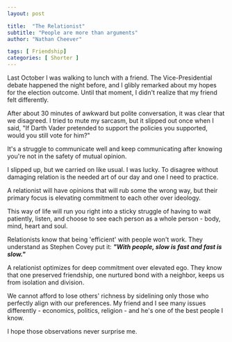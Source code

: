 ```yaml
---
layout: post

title:  "The Relationist"
subtitle: "People are more than arguments"
author: "Nathan Cheever"

tags: [ Friendship]
categories: [ Shorter ]
---
```

Last October I was walking to lunch with a friend. The Vice-Presidential debate happened the night before, and I glibly remarked about my hopes for the election outcome. Until that moment, I didn't realize that my friend felt differently. 

After about 30 minutes of awkward but polite conversation, it was clear that we disagreed. I tried to mute my sarcasm, but it slipped out once when I said, "If Darth Vader pretended to support the policies you supported, would you still vote for him?"

It's a struggle to communicate well and keep communicating after knowing you're not in the safety of mutual opinion.

I slipped up, but we carried on like usual. I was lucky. To disagree without damaging relation is the needed art of our day and one I need to practice.

A relationist will have opinions that will rub some the wrong way, but their primary focus is elevating commitment to each other over ideology. 

This way of life will run you right into a sticky struggle of having to wait patiently, listen, and choose to see each person as a whole person - body, mind, heart and soul. 

Relationists know that being 'efficient' with people won't work. They understand as Stephen Covey put it: 
_**"With people, slow is fast and fast is slow."**_

A relationist optimizes for deep commitment over elevated ego. They know that one preserved friendship, one nurtured bond with a neighbor, keeps us from isolation and division. 

We cannot afford to lose others' richness by sidelining only those who perfectly align with our preferences.
My friend and I see many issues differently - economics, politics, religion - and he's one of the best people I know.  

I hope those observations never surprise me. 
